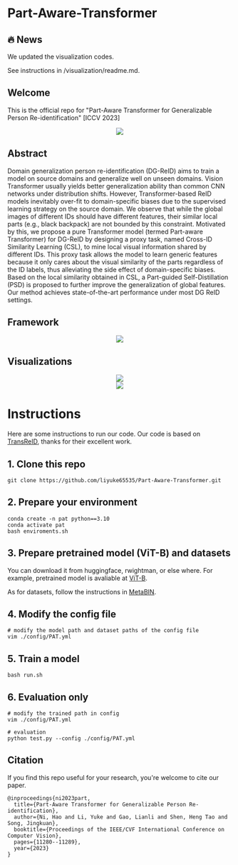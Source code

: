 # Part-Aware-Transformer

## 🔥 News
We updated the visualization codes.

See instructions in /visualization/readme.md.

## Welcome

This is the official repo for "Part-Aware Transformer for Generalizable Person Re-identification" [ICCV 2023]

<div align=center><img src="https://github.com/liyuke65535/Part-Aware-Transformer/assets/39180877/a92d863d-43c7-48ca-b4d5-d34eef237fd5"></div>




## Abstract
Domain generalization person re-identification (DG-ReID) aims to train a model on source domains and generalize well on unseen domains.
Vision Transformer usually yields better generalization ability than common CNN networks under distribution shifts. 
However, Transformer-based ReID models inevitably over-fit to domain-specific biases due to the supervised learning strategy on the source domain.
We observe that while the global images of different IDs should have different features, their similar local parts (e.g., black backpack) are not bounded by this constraint. 
Motivated by this, we propose a pure Transformer model (termed Part-aware Transformer) for DG-ReID by designing a proxy task, named Cross-ID Similarity Learning (CSL), to mine local visual information shared by different IDs. This proxy task allows the model to learn generic features because it only cares about the visual similarity of the parts regardless of the ID labels, thus alleviating the side effect of domain-specific biases. 
Based on the local similarity obtained in CSL, a Part-guided Self-Distillation (PSD) is proposed to further improve the generalization of global features. 
Our method achieves state-of-the-art performance under most DG ReID settings. 

## Framework
<div align=center><img src="https://github.com/liyuke65535/Part-Aware-Transformer/assets/39180877/f400b553-5a58-4238-9cde-a0d66e232586"></div>

## Visualizations
<div align=center><img src="https://github.com/liyuke65535/Part-Aware-Transformer/assets/39180877/a0f002c3-ef46-4d63-a3f0-e90dfe0ed61c"></div>
<div align=center><img src="https://github.com/liyuke65535/Part-Aware-Transformer/assets/39180877/191e0958-46b1-4262-b850-e3264e919a4d"></div>

# Instructions

Here are some instructions to run our code.
Our code is based on [TransReID](https://github.com/damo-cv/TransReID), thanks for their excellent work.

## 1. Clone this repo
```
git clone https://github.com/liyuke65535/Part-Aware-Transformer.git
```

## 2. Prepare your environment
```
conda create -n pat python==3.10
conda activate pat
bash enviroments.sh
```

## 3. Prepare pretrained model (ViT-B) and datasets
You can download it from huggingface, rwightman, or else where.
For example, pretrained model is avaliable at [ViT-B](https://github.com/rwightman/pytorch-image-models/releases/download/v0.1-vitjx/jx_vit_base_p16_224-80ecf9dd.pth).

As for datasets, follow the instructions in [MetaBIN](https://github.com/bismex/MetaBIN#8-datasets).

## 4. Modify the config file
```
# modify the model path and dataset paths of the config file
vim ./config/PAT.yml
```

## 5. Train a model
```
bash run.sh
```

## 6. Evaluation only
```
# modify the trained path in config
vim ./config/PAT.yml

# evaluation
python test.py --config ./config/PAT.yml
```
## Citation
If you find this repo useful for your research, you're welcome to cite our paper.
```
@inproceedings{ni2023part,
  title={Part-Aware Transformer for Generalizable Person Re-identification},
  author={Ni, Hao and Li, Yuke and Gao, Lianli and Shen, Heng Tao and Song, Jingkuan},
  booktitle={Proceedings of the IEEE/CVF International Conference on Computer Vision},
  pages={11280--11289},
  year={2023}
}
```
